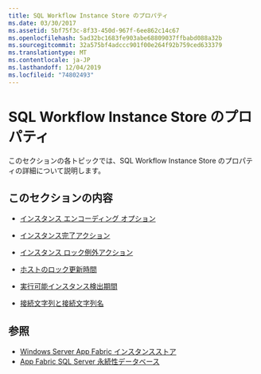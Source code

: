 ```yaml
---
title: SQL Workflow Instance Store のプロパティ
ms.date: 03/30/2017
ms.assetid: 5bf75f3c-8f33-450d-967f-6ee862c14c67
ms.openlocfilehash: 5ad32bc1683fe903abe68809037ffbabd088a32b
ms.sourcegitcommit: 32a575bf4adccc901f00e264f92b759ced633379
ms.translationtype: MT
ms.contentlocale: ja-JP
ms.lasthandoff: 12/04/2019
ms.locfileid: "74802493"
---
```

# <a name="properties-of-sql-workflow-instance-store"></a>SQL Workflow Instance Store のプロパティ
このセクションの各トピックでは、SQL Workflow Instance Store のプロパティの詳細について説明します。  
  
## <a name="in-this-section"></a>このセクションの内容  
  
- [インスタンス エンコーディング オプション](instance-encoding-option.md)  
  
- [インスタンス完了アクション](instance-completion-action.md)  
  
- [インスタンス ロック例外アクション](instance-locked-exception-action.md)  
  
- [ホストのロック更新時間](host-lock-renewal-period.md)  
  
- [実行可能インスタンス検出期間](runnable-instances-detection-period.md)  
  
- [接続文字列と接続文字列名](connection-string-and-connection-string-name.md)  
  
## <a name="see-also"></a>参照

- [Windows Server App Fabric インスタンスストア](https://docs.microsoft.com/previous-versions/appfabric/ff383417(v=azure.10))
- [App Fabric SQL Server 永続性データベース](https://docs.microsoft.com/previous-versions/appfabric/ee790819(v=azure.10))
